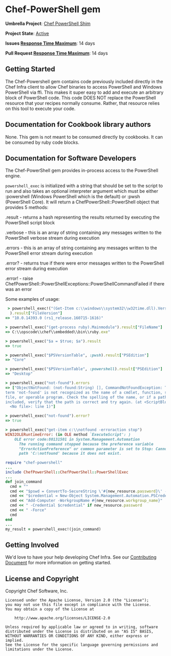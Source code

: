 ﻿# Chef-PowerShell gem

**Umbrella Project**: [Chef PowerShell Shim](https://github.com/chef/chef-powershell-shim/blob/main/README.md)

**Project State**: [Active](https://github.com/chef/chef-oss-practices/blob/main/repo-management/repo-states.md#active)

**Issues [Response Time Maximum](https://github.com/chef/chef-oss-practices/blob/main/repo-management/repo-states.md)**: 14 days

**Pull Request [Response Time Maximum](https://github.com/chef/chef-oss-practices/blob/main/repo-management/repo-states.md)**: 14 days

## Getting Started

The Chef-Powershell gem contains code previously included directly in the Chef Infra client to allow Chef binaries to access PowerShell and Windows PowerShell via ffi. This makes it super easy to add and execute an arbitrary block of PowerShell code. This code DOES NOT replace the PowerShell resource that your recipes normally consume. Rather, that resource relies on this tool to execute your code.

## Documentation for Cookbook library authors

None. This gem is not meant to be consumed directly by cookbooks. It can be consumed by ruby code blocks.

## Documentation for Software Developers

The Chef-PowerShell gem provides in-process access to the PowerShell engine.

`powershell_exec` is initialized with a string that should be set to the script
to run and also takes an optional interpreter argument which must be either
:powershell (Windows PowerShell which is the default) or :pwsh (PowerShell
Core). It will return a ChefPowerShell::PowerShell object that provides 5 methods:

.result - returns a hash representing the results returned by executing the
          PowerShell script block

.verbose - this is an array of string containing any messages written to the
          PowerShell verbose stream during execution

.errors - this is an array of string containing any messages written to the
          PowerShell error stream during execution

.error? - returns true if there were error messages written to the PowerShell
          error stream during execution

.error! - raise ChefPowerShell::PowerShellExceptions::PowerShellCommandFailed if there was an error

Some examples of usage:

```ruby
 > powershell_exec!("(Get-Item c:\\windows\\system32\\w32time.dll).VersionInfo"
  ).result["FileVersion"]
=> "10.0.14393.0 (rs1_release.160715-1616)"
```
```ruby
> powershell_exec("(get-process ruby).Mainmodule").result["FileName"]
=> C:\\opscode\\chef\\embedded\\bin\\ruby.exe"
```
```ruby
> powershell_exec("$a = $true; $a").result
=> true
```
```ruby
> powershell_exec("$PSVersionTable", :pwsh).result["PSEdition"]
=> "Core"
```
```ruby
> powershell_exec("$PSVersionTable", :powershell).result["PSEdition"]
=> "Desktop"
```
```ruby
> powershell_exec("not-found").errors
=> ["ObjectNotFound: (not-found:String) [], CommandNotFoundException: The
term 'not-found' is not recognized as the name of a cmdlet, function, script
file, or operable program. Check the spelling of the name, or if a path was
included, verify that the path is correct and try again. (at <ScriptBlock>,
  <No file>: line 1)"]
  ```
  ```ruby
> powershell_exec("not-found").error?
=> true
```
```ruby
> powershell_exec("get-item c:\\notfound -erroraction stop")
WIN32OLERuntimeError: (in OLE method `ExecuteScript': )
    OLE error code:80131501 in System.Management.Automation
      The running command stopped because the preference variable
      "ErrorActionPreference" or common parameter is set to Stop: Cannot find
      path 'C:\notfound' because it does not exist.
```
```ruby
require "chef-powershell"
...
include ChefPowerShell::ChefPowerShell::PowerShellExec
...
def join_command
  cmd = ""
  cmd << "$pswd = ConvertTo-SecureString \'#{new_resource.password}\' -AsPlainText -Force;" if new_resource.password
  cmd << "$credential = New-Object System.Management.Automation.PSCredential (\'#{new_resource.user}\',$pswd);" if new_resource.password
  cmd << "Add-Computer -WorkgroupName #{new_resource.workgroup_name}"
  cmd << " -Credential $credential" if new_resource.password
  cmd << " -Force"
  cmd
end
...
my_result = powershell_exec!(join_command)
```

## Getting Involved

We'd love to have your help developing Chef Infra. See our [Contributing Document](../CONTRIBUTING.md) for more information on getting started.

## License and Copyright

Copyright Chef Software, Inc.

```
Licensed under the Apache License, Version 2.0 (the "License");
you may not use this file except in compliance with the License.
You may obtain a copy of the License at

    http://www.apache.org/licenses/LICENSE-2.0

Unless required by applicable law or agreed to in writing, software
distributed under the License is distributed on an "AS IS" BASIS,
WITHOUT WARRANTIES OR CONDITIONS OF ANY KIND, either express or implied.
See the License for the specific language governing permissions and
limitations under the License.
```
